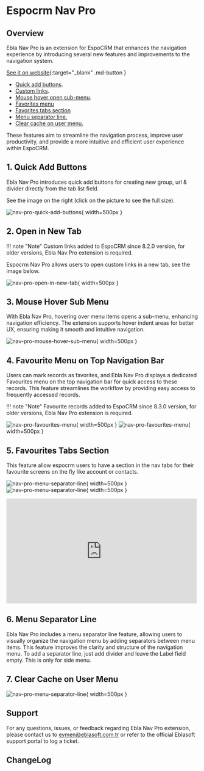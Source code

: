# Espocrm Nav Pro <a href="https://www.eblasoft.com.tr/espocrm-extension-page/espocrm-navigation-pro" target="_blank" id="ext-version" data-id="6368dc68d112fabca"></a>

## Overview
Ebla Nav Pro is an extension for EspoCRM that enhances the navigation experience by introducing several new features and improvements to the navigation system.

[See it on website](https://www.eblasoft.com.tr/espocrm-extension-page/espocrm-navigation-pro){:target="_blank" .md-button }

- [Quick add buttons](#1-quick-add-buttons).
- [Custom links](#2-open-in-new-tab).
- [Mouse hover open sub-menu](#3-mouse-hover-sub-menu).
- [Favorites menu](#4-favourite-menu-on-top-navigation-bar)
- [Favorites tabs section](#5-favourites-tabs-section)
- [Menu separator line.](#6-menu-separator-line)
- [Clear cache on user menu.](#7-clear-cache-on-user-menu)

These features aim to streamline the navigation process, improve user productivity, and provide a more intuitive and efficient user experience within EspoCRM.

## 1. Quick Add Buttons

Ebla Nav Pro introduces quick add buttons for creating new group, url & divider directly from the tab list field.

See the image on the right (click on the picture to see the full size).

![nav-pro-quick-add-buttons](../../_static/images/espocrm-extensions/nav-pro/nav-pro-quick-add-buttons.png){ width=500px }

## 2. Open in New Tab

!!! note "Note"
    Custom links added to EspoCRM since 8.2.0 version, for older versions, Ebla Nav Pro extension is required.

Espocrm Nav Pro allows users to open custom links in a new tab, see the image below.

![nav-pro-open-in-new-tab](../../_static/images/espocrm-extensions/nav-pro/nav-pro-open-in-new-tab.png){ width=500px }

## 3. Mouse Hover Sub Menu

With Ebla Nav Pro, hovering over menu items opens a sub-menu, enhancing navigation efficiency. The extension supports hover indent areas for better UX, ensuring making it smooth and intuitive navigation.

![nav-pro-mouse-hover-sub-menu](../../_static/images/espocrm-extensions/nav-pro/nav-pro-hover-indent-area.png){ width=500px }

## 4. Favourite Menu on Top Navigation Bar

Users can mark records as favorites, and Ebla Nav Pro displays a dedicated Favourites menu on the top navigation bar for quick access to these records. This feature streamlines the workflow by providing easy access to frequently accessed records.

!!! note "Note"
    Favourite records added to EspoCRM since 8.3.0 version, for older versions, Ebla Nav Pro extension is required.

![nav-pro-favourites-menu](../../_static/images/espocrm-extensions/nav-pro/nav-pro-favourite-records-menu.png){ width=500px }
![nav-pro-favourites-menu](../../_static/images/espocrm-extensions/nav-pro/nav-pro-favourite-records-button.png){ width=500px }

## 5. Favourites Tabs Section

This feature allow espocrm  users to have a section in the nav tabs for their favourite screens on the fly like account or contacts.

![nav-pro-menu-separator-line](../../_static/images/espocrm-extensions/nav-pro/nav-pro-favourite-tabs-section.png){ width=500px }
![nav-pro-menu-separator-line](../../_static/images/espocrm-extensions/nav-pro/nav-pro-favourite-tabs-section-2.png){ width=500px }

<iframe width="500" height="275" src="https://www.youtube.com/embed/ncVHWC0pPug?si=Zm5tt84jvwFT-LDy" title="YouTube video player" frameborder="0" allow="accelerometer; autoplay; clipboard-write; encrypted-media; gyroscope; picture-in-picture; web-share" referrerpolicy="strict-origin-when-cross-origin" allowfullscreen></iframe>

## 6. Menu Separator Line
Ebla Nav Pro includes a menu separator line feature, allowing users to visually organize the navigation menu by adding separators between menu items. This feature improves the clarity and structure of the navigation menu.
To add a separator line, just add divider and leave the Label field empty.
This is only for side menu.

## 7. Clear Cache on User Menu
![nav-pro-menu-separator-line](../../_static/images/espocrm-extensions/nav-pro/nav-pro-clear-cache.png){ width=500px }

## Support
For any questions, issues, or feedback regarding Ebla Nav Pro extension, please contact us to eymen@eblasoft.com.tr or refer to the official Eblasoft support portal to log a ticket.

## ChangeLog

<div class="change-log-wrapper" data-id="6368dc68d112fabca"></div>
